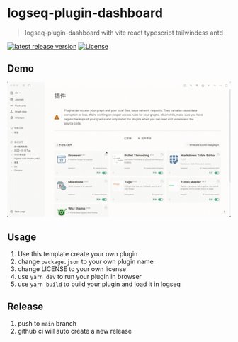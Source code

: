 # logseq-plugin-dashboard
> logseq-plugin-dashboard with vite react typescript tailwindcss antd

[![latest release version](https://img.shields.io/github/v/release/haydenull/logseq-plugin-dashboard)](https://github.com/haydenull/logseq-plugin-dashboard/releases)
[![License](https://img.shields.io/github/license/haydenull/logseq-plugin-dashboard?color=blue)](https://github.com/haydenull/logseq-plugin-dashboard/blob/main/LICENSE)

## Demo
![demo](./demo.gif)

## Usage
1. Use this template create your own plugin
2. change `package.json` to your own plugin name
3. change LICENSE to your own license
4. use `yarn dev` to run your plugin in browser
5. use `yarn build` to build your plugin and load it in logseq

## Release
1. push to `main` branch
2. github ci will auto create a new release
